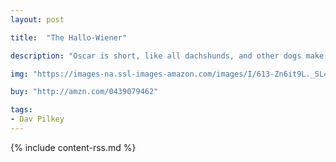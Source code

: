 ```yaml
---
layout: post

title:  "The Hallo-Wiener"

description: "Oscar is short, like all dachshunds, and other dogs make fun of him. On Halloween he takes more ridicule than ever in his hot-dog costume, but one brave act makes him a hero."

img: "https://images-na.ssl-images-amazon.com/images/I/613-Zn6it9L._SL480_.jpg"

buy: "http://amzn.com/0439079462"

tags:
- Dav Pilkey
---
```


{% include content-rss.md %}